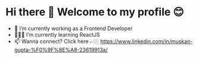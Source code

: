 <h1>
Hi there 👋
Welcome to my profile 😊
</h1>

- 🔭 I’m currently working as a Frontend Developer
- 👩🏻‍💻 I’m currently learning ReactJS
- 📫 Wanna connect? Click here 👉🏼 https://www.linkedin.com/in/muskan-gupta-%F0%9F%8E%A8-23619913a/

